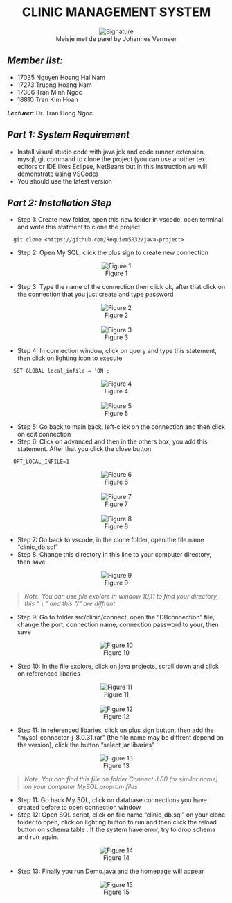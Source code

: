 <h1>
  <div align="center">
    <b>CLINIC MANAGEMENT SYSTEM</b>
  </div>
</h1>

<figure align="center">
  <img src="signature.jpg" alt="Signature"/>
  <figcaption>Meisje met de parel by Johannes Vermeer</figcaption>
</figure>

## ***Member list:***

- 17035 Nguyen Hoang Hai Nam
- 17273 Truong Hoang Nam
- 17306 Tran Minh Ngoc
- 18810 Tran Kim Hoan

***Lecturer:*** Dr. Tran Hong Ngoc

## ***Part 1: System Requirement***

- Install visual studio code with java jdk and code runner extension, mysql, git command to clone the project (you can use another text editors or IDE likes Eclipse, NetBeans but in this instruction we will demonstrate using VSCode)
- You should use the latest version

## ***Part 2: Installation Step***

- Step 1: Create new folder, open this new folder in vscode, open terminal and write this statment to clone the project

```lang-non
  git clone <https://github.com/Requiem5032/java-project>
```

- Step 2: Open My SQL, click the plus sign to create new connection

<figure align="center">
  <img src="Tutorials/Figure 1.png" alt="Figure 1"/>
  <figcaption>Figure 1</figcaption>
</figure>

- Step 3: Type the name of the connection then click ok, after that click on the connection that you just create and type password

<figure align="center">
  <img src="Tutorials/Figure 2.png" alt="Figure 2"/>
  <figcaption>Figure 2</figcaption><br/>
  <img src="Tutorials/Figure 3.png" alt="Figure 3"/>
  <figcaption>Figure 3</figcaption>
</figure>

- Step 4: In connection window, click on query and type this statement, then click on lighting icon to execute

```lang-non
  SET GLOBAL local_infile = 'ON';
```

<figure align="center">
  <img src="Tutorials/Figure 4.png" alt="Figure 4"/>
  <figcaption>Figure 4</figcaption><br/>
  <img src="Tutorials/Figure 5.png" alt="Figure 5"/>
  <figcaption>Figure 5</figcaption>
</figure>

- Step 5: Go back to main back, left-click on the connection and then click on edit connection
- Step 6: Click on advanced and then in the others box, you add this statement. After that you click the close button

```lang-non
  OPT_LOCAL_INFILE=1
```

<figure align="center">
  <img src="Tutorials/Figure 6.png" alt="Figure 6"/>
  <figcaption>Figure 6</figcaption><br/>
  <img src="Tutorials/Figure 7.png" alt="Figure 7"/>
  <figcaption>Figure 7</figcaption><br/>
  <img src="Tutorials/Figure 8.png" alt="Figure 8"/>
  <figcaption>Figure 8</figcaption>
</figure>

- Step 7: Go back to vscode, in the clone folder, open the file name “clinic_db.sql”
- Step 8: Change this directory in this line to your computer directory, then save

<figure align="center">
  <img src="Tutorials/Figure 9.png" alt="Figure 9"/>
  <figcaption>Figure 9</figcaption>
</figure>

> *Note: You can use file explore in window 10,11 to find your directory, this “ \ “ and this “/” are diffrent*

- Step 9: Go to folder src/clinic/connect, open the “DBconnection” file, change the port, connection name, connection password to your, then save

<figure align="center">
  <img src="Tutorials/Figure 10.png" alt="Figure 10"/>
  <figcaption>Figure 10</figcaption>
</figure>

- Step 10: In the file explore, click on java projects, scroll down and click on referenced libaries

<figure align="center">
  <img src="Tutorials/Figure 11.png" alt="Figure 11"/>
  <figcaption>Figure 11</figcaption><br/>
  <img src="Tutorials/Figure 12.png" alt="Figure 12"/>
  <figcaption>Figure 12</figcaption>
</figure>

- Step 11: In referenced libaries, click on plus sign button, then add the “mysql-connector-j-8.0.31.rar” (the file name may be diffrent depend on the version), click the button “select jar libaries”

<figure align="center">
  <img src="Tutorials/Figure 13.png" alt="Figure 13"/>
  <figcaption>Figure 13</figcaption>
</figure>

> *Note: You can find this file on folder Connect J 80 (or similar name) on your computer MySQL propram files*

- Step 11: Go back My SQL, click on database connections you have created before to open connection window
- Step 12: Open SQL script, click on file name “clinic_db.sql” on your clone folder to open, click on lighting button to run and then click the reload button on schema table . If the system have error, try to drop schema and run again.

<figure align="center">
  <img src="Tutorials/Figure 14.png" alt="Figure 14"/>
  <figcaption>Figure 14</figcaption>
</figure>

- Step 13: Finally you run Demo.java and the homepage will appear

<figure align="center">
  <img src="Tutorials/Figure 15.png" alt="Figure 15"/>
  <figcaption>Figure 15</figcaption>
</figure>
